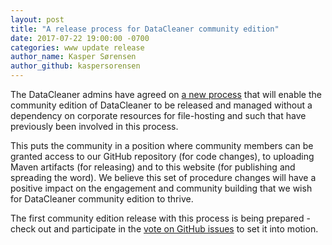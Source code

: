 ```yaml
---
layout: post
title: "A release process for DataCleaner community edition"
date: 2017-07-22 19:00:00 -0700
categories: www update release
author_name: Kasper Sørensen
author_github: kaspersorensen
---
```


The DataCleaner admins have agreed on [a new process](https://github.com/datacleaner/DataCleaner/blob/master/RELEASE_GUIDE.md) that will enable the community edition of DataCleaner to be released and managed without a dependency on corporate resources for file-hosting and such that have previously been involved in this process.

This puts the community in a position where community members can be granted access to our GitHub repository (for code changes), to uploading Maven artifacts (for releasing) and to this website (for publishing and spreading the word). We believe this set of procedure changes will have a positive impact on the engagement and community building that we wish for DataCleaner community edition to thrive.

The first community edition release with this process is being prepared - check out and participate in the [vote on GitHub issues](https://github.com/datacleaner/DataCleaner/issues/1745) to set it into motion.
